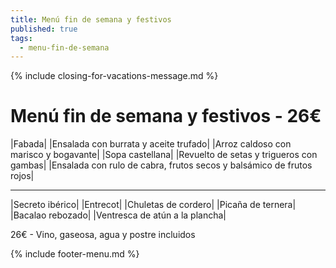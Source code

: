 ```yaml
---
title: Menú fin de semana y festivos
published: true
tags:
  - menu-fin-de-semana
---
```


{% include closing-for-vacations-message.md %}

# Menú fin de semana y festivos - 26€

|Fabada|
|Ensalada con burrata y aceite trufado|
|Arroz caldoso con marisco y bogavante|
|Sopa castellana|
|Revuelto de setas y trigueros con gambas|
|Ensalada con rulo de cabra, frutos secos y balsámico de frutos rojos|

------

|Secreto ibérico|
|Entrecot|
|Chuletas de cordero|
|Picaña de ternera|
|Bacalao rebozado|
|Ventresca de atún a la plancha|

<!-- |Cordero asado|eligiendo este segundo plato se añade 10€ al menú, en total 34€| -->

26€ - Vino, gaseosa, agua y postre incluidos

{% include footer-menu.md %}
